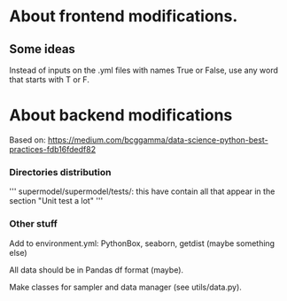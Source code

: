 # About frontend modifications.

## Some ideas
Instead of inputs on the .yml files with names True or False, use any word that starts with T or F.

# About backend modifications
Based on: https://medium.com/bcggamma/data-science-python-best-practices-fdb16fdedf82

### Directories distribution
'''
supermodel/supermodel/tests/: this have contain all that appear in the section "Unit test a lot" 
'''

### Other stuff
Add to environment.yml: PythonBox, seaborn, getdist (maybe something else)

All data should be in Pandas df format (maybe).

Make classes for sampler and data manager (see utils/data.py).